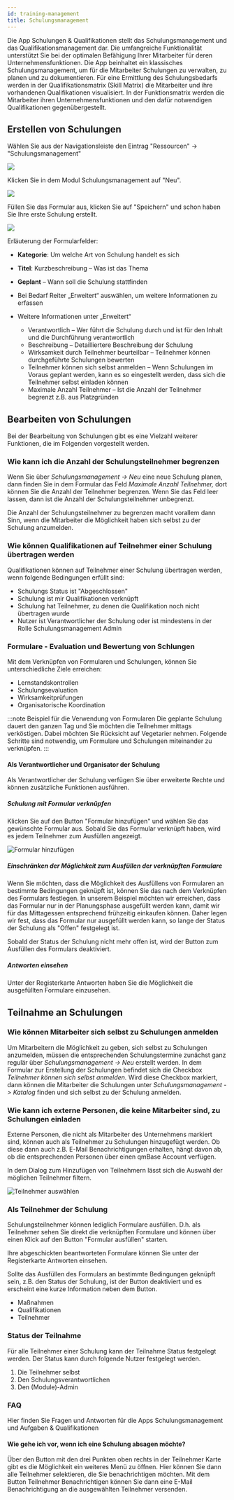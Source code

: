 ```yaml
---
id: training-management
title: Schulungsmanagement
---
```


Die App Schulungen & Qualifikationen stellt das Schulungsmanagement und das Qualifikationsmanagement dar. Die umfangreiche Funktionalität unterstützt Sie bei der optimalen Befähigung Ihrer Mitarbeiter für deren Unternehmensfunktionen. Die App beinhaltet ein klassisches Schulungsmanagement, um für die Mitarbeiter Schulungen zu verwalten, zu planen und zu dokumentieren. Für eine Ermittlung des Schulungsbedarfs werden in der Qualifikationsmatrix (Skill Matrix) die Mitarbeiter und ihre vorhandenen Qualifikationen visualisiert. In der Funktionsmatrix werden die Mitarbeiter ihren Unternehmensfunktionen und den dafür notwendigen Qualifikationen gegenübergestellt.

## Erstellen von Schulungen

Wählen Sie aus der Navigationsleiste den Eintrag "Ressourcen" -> "Schulungsmanagement"

![](https://caqadmin.blob.core.windows.net/faqs/69-images/mceclip0.png)

Klicken Sie in dem Modul Schulungsmanagement auf "Neu".

![](https://caqadmin.blob.core.windows.net/faqs/69-images/mceclip1.png)

Füllen Sie das Formular aus, klicken Sie auf "Speichern" und schon haben Sie Ihre erste Schulung erstellt.

![](https://caqadmin.blob.core.windows.net/faqs/69-images/mceclip2.png)

Erläuterung der Formularfelder:

- **Kategorie**: Um welche Art von Schulung handelt es sich
- **Titel**: Kurzbeschreibung – Was ist das Thema
- **Geplant** – Wann soll die Schulung stattfinden
- Bei Bedarf Reiter „Erweitert“ auswählen, um weitere Informationen zu erfassen
- Weitere Informationen unter „Erweitert“

  - Verantwortlich – Wer führt die Schulung durch und ist für den Inhalt und die Durchführung verantwortlich
  - Beschreibung – Detailliertere Beschreibung der Schulung
  - Wirksamkeit durch Teilnehmer beurteilbar – Teilnehmer können durchgeführte Schulungen bewerten
  - Teilnehmer können sich selbst anmelden – Wenn Schulungen im Voraus geplant werden, kann es so eingestellt werden, dass sich die Teilnehmer selbst einladen können
  - Maximale Anzahl Teilnehmer – Ist die Anzahl der Teilnehmer begrenzt z.B. aus Platzgründen

## Bearbeiten von Schulungen

Bei der Bearbeitung von Schulungen gibt es eine Vielzahl weiterer Funktionen, die im Folgenden vorgestellt werden.

### Wie kann ich die Anzahl der Schulungsteilnehmer begrenzen

Wenn Sie über _Schulungsmanagement -> Neu_ eine neue Schulung planen, dann finden Sie in dem Formular das Feld _Maximale Anzahl Teilnehmer,_ dort können Sie die Anzahl der Teilnehmer begrenzen.
Wenn Sie das Feld leer lassen, dann ist die Anzahl der Schulungsteilnehmer unbegrenzt.

Die Anzahl der Schulungsteilnehmer zu begrenzen macht vorallem dann Sinn, wenn die Mitarbeiter die Möglichkeit haben sich selbst zu der Schulung anzumelden.

### Wie können Qualifikationen auf Teilnehmer einer Schulung übertragen werden

Qualifikationen können auf Teilnehmer einer Schulung übertragen werden, wenn folgende Bedingungen erfüllt sind:

- Schulungs Status ist "Abgeschlossen"
- Schulung ist mir Qualifikationen verknüpft
- Schulung hat Teilnehmer, zu denen die Qualifikation noch nicht übertragen wurde
- Nutzer ist Verantwortlicher der Schulung oder ist mindestens in der Rolle Schulungsmanagement Admin

### Formulare - Evaluation und Bewertung von Schlungen

Mit dem Verknüpfen von Formularen und Schulungen, können Sie unterschiedliche Ziele erreichen:

- Lernstandskontrollen
- Schulungsevaluation
- Wirksamkeitprüfungen
- Organisatorische Koordination

:::note Beispiel für die Verwendung von Formularen
Die geplante Schulung dauert den ganzen Tag und Sie möchten die Teilnehmer mittags verköstigen. Dabei möchten Sie Rücksicht auf Vegetarier nehmen.
Folgende Schritte sind notwendig, um Formulare und Schulungen miteinander zu verknüpfen.
:::

#### Als Verantwortlicher und Organisator der Schulung

Als Verantwortlicher der Schulung verfügen Sie über erweiterte Rechte und können zusätzliche Funktionen ausführen.

##### Schulung mit Formular verknüpfen

Klicken Sie auf den Button "Formular hinzufügen" und wählen Sie das gewünschte Formular aus. Sobald Sie das Formular verknüpft haben, wird es jedem Teilnehmer zum Ausfüllen angezeigt.

![Formular hinzufügen](https://caqadmin.blob.core.windows.net/faqs/123-images/c0203050-719a-47f3-856e-6d0f6852d1f0-mceclip1.png)

##### Einschränken der Möglichkeit zum Ausfüllen der verknüpften Formulare

Wenn Sie möchten, dass die Möglichkeit des Ausfüllens von Formularen an bestimmte Bedingungen geknüpft ist, können Sie das nach dem Verknüpfen des Formulars festlegen.
In unserem Beispiel möchten wir erreichen, dass das Formular nur in der Planungsphase ausgefüllt werden kann, damit wir für das Mittagessen entsprechend frühzeitig einkaufen können.
Daher legen wir fest, dass das Formular nur ausgefüllt werden kann, so lange der Status der Schulung als "Offen" festgelegt ist.

Sobald der Status der Schulung nicht mehr offen ist, wird der Button zum Ausfüllen des Formulars deaktiviert.

##### Antworten einsehen

Unter der Registerkarte Antworten haben Sie die Möglichkeit die ausgefüllten Formulare einzusehen.

## Teilnahme an Schulungen

### Wie können Mitarbeiter sich selbst zu Schulungen anmelden

Um Mitarbeitern die Möglichkeit zu geben, sich selbst zu Schulungen anzumelden, müssen die entsprechenden Schulungstermine zunächst ganz regulär über _Schulungsmanagement -> Neu_ erstellt werden.
In dem Formular zur Erstellung der Schulungen befindet sich die Checkbox _Teilnehmer können sich selbst anmelden._
Wird diese Checkbox markiert, dann können die Mitarbeiter die Schulungen unter _Schulungsmanagement -> Katalog_ finden und sich selbst zu der Schulung anmelden.

### Wie kann ich externe Personen, die keine Mitarbeiter sind, zu Schulungen einladen

Externe Personen, die nicht als Mitarbeiter des Unternehmens markiert sind, können auch als Teilnehmer zu Schulungen hinzugefügt werden.
Ob diese dann auch z.B. E-Mail Benachrichtigungen erhalten, hängt davon ab, ob die entsprechenden Personen über einen qmBase Account verfügen.

In dem Dialog zum Hinzufügen von Teilnehmern lässt sich die Auswahl der möglichen Teilnehmer filtern.

![Teilnehmer auswählen](https://caqadmin.blob.core.windows.net/faqs/72-images/mceclip0.png)

### Als Teilnehmer der Schulung

Schulungsteilnehmer können lediglich Formulare ausfüllen. D.h. als Teilnehmer sehen Sie direkt die verknüpften Formulare und können über einen Klick auf den Button "Formular ausfüllen" starten.

Ihre abgeschickten beantworteten Formulare können Sie unter der Registerkarte Antworten einsehen.

Sollte das Ausfüllen des Formulars an bestimmte Bedingungen geknüpft sein, z.B. den Status der Schulung, ist der Button deaktiviert und es erscheint eine kurze Information neben dem Button.

- Maßnahmen
- Qualifikationen
- Teilnehmer

### Status der Teilnahme

Für alle Teilnehmer einer Schulung kann der Teilnahme Status festgelegt werden. Der Status kann durch folgende Nutzer festgelegt werden.

1. Die Teilnehmer selbst
2. Den Schulungsverantwortlichen
3. Den (Module)-Admin

### FAQ

Hier finden Sie Fragen und Antworten für die Apps Schulungsmanagement und Aufgaben & Qualifikationen

#### Wie gehe ich vor, wenn ich eine Schulung absagen möchte?

Über den Button mit den drei Punkten oben rechts in der Teilnehmer Karte gibt es die Möglichkeit ein weiteres Menü zu öffnen.
Hier können Sie dann alle Teilnehmer selektieren, die Sie benachrichtigen möchten.
Mit dem Button Teilnehmer Benachrichtigen können Sie dann eine E-Mail Benachrichtigung an die ausgewählten Teilnehmer versenden.
